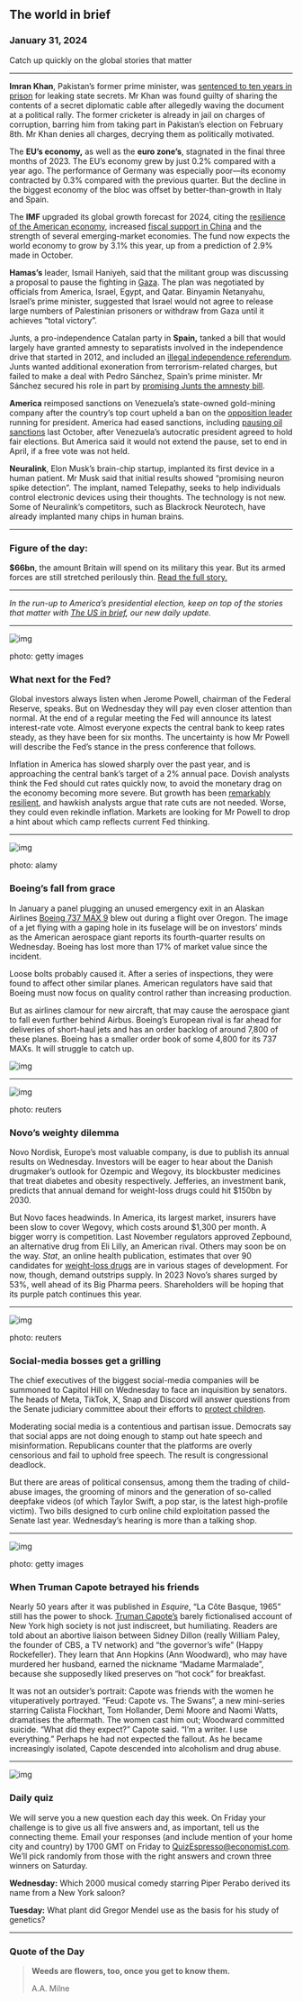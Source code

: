 ## The world in brief

### January 31, 2024

Catch up quickly on the global stories that matter



------



**Imran Khan**, Pakistan’s former prime minister, was [sentenced to ten years in prison](https://www.economist.com/asia/2024/01/30/imran-khan-is-convicted-again) for leaking state secrets. Mr Khan was found guilty of sharing the contents of a secret diplomatic cable after allegedly waving the document at a political rally. The former cricketer is already in jail on charges of corruption, barring him from taking part in Pakistan’s election on February 8th. Mr Khan denies all charges, decrying them as politically motivated.

The **EU’s economy,** as well as the **euro zone’s**, stagnated in the final three months of 2023. The EU’s economy grew by just 0.2% compared with a year ago. The performance of Germany was especially poor—its economy contracted by 0.3% compared with the previous quarter. But the decline in the biggest economy of the bloc was offset by better-than-growth in Italy and Spain.

The **IMF** upgraded its global growth forecast for 2024, citing the [resilience of the American economy](https://www.economist.com/finance-and-economics/2024/01/03/has-america-really-escaped-inflation), increased [fiscal support in China](https://www.economist.com/finance-and-economics/2023/11/30/china-edges-towards-a-big-bail-out) and the strength of several emerging-market economies. The fund now expects the world economy to grow by 3.1% this year, up from a prediction of 2.9% made in October.

**Hamas’s** leader, Ismail Haniyeh, said that the militant group was discussing a proposal to pause the fighting in [Gaza](https://www.economist.com/middle-east-and-africa/2024/01/10/just-how-bad-is-it-in-gaza). The plan was negotiated by officials from America, Israel, Egypt, and Qatar. Binyamin Netanyahu, Israel’s prime minister, suggested that Israel would not agree to release large numbers of Palestinian prisoners or withdraw from Gaza until it achieves “total victory”.

Junts, a pro-independence Catalan party in **Spain,** tanked a bill that would largely have granted amnesty to separatists involved in the independence drive that started in 2012, and included an [illegal independence referendum](https://www.economist.com/the-economist-explains/2017/09/26/why-the-referendum-on-catalan-independence-is-illegal). Junts wanted additional exoneration from terrorism-related charges, but failed to make a deal with Pedro Sánchez, Spain’s prime minister. Mr Sánchez secured his role in part by [promising Junts the amnesty bill](https://www.economist.com/europe/2024/01/18/spain-shows-regional-nationalists-make-bad-coalition-partners).

**America** reimposed sanctions on Venezuela’s state-owned gold-mining company after the country’s top court upheld a ban on the [opposition leader](https://www.economist.com/the-americas/2023/06/29/if-venezuelas-elections-were-fair-this-would-be-the-front-runner) running for president. America had eased sanctions, including [pausing oil sanctions](https://www.economist.com/the-americas/2023/11/09/oil-traders-are-flocking-to-sanctions-free-venezuela) last October, after Venezuela’s autocratic president agreed to hold fair elections. But America said it would not extend the pause, set to end in April, if a free vote was not held.

**Neuralink**, Elon Musk’s brain-chip startup, implanted its first device in a human patient. Mr Musk said that initial results showed “promising neuron spike detection”. The implant, named Telepathy, seeks to help individuals control electronic devices using their thoughts. The technology is not new. Some of Neuralink’s competitors, such as Blackrock Neurotech, have already implanted many chips in human brains.



------



### Figure of the day: 

**$66bn**, the amount Britain will spend on its military this year. But its armed forces are still stretched perilously thin. [Read the full story.](https://www.economist.com/britain/2024/01/29/britains-armed-forces-are-stretched-perilously-thin)



------



*In the run-up to America’s presidential election, keep on top of the stories that matter with* [*The US in brief*](https://www.economist.com/in-brief/2024/01/30/mayorkas-impeachment-proceedings-biden-pressed-on-jordan-attack)*, our new daily update.*



------



![img](https://niceboy.online/insight/public/Espresso/PHOTOS/20240203_dap321.jpg)

photo: getty images

### What next for the Fed?

Global investors always listen when Jerome Powell, chairman of the Federal Reserve, speaks. But on Wednesday they will pay even closer attention than normal. At the end of a regular meeting the Fed will announce its latest interest-rate vote. Almost everyone expects the central bank to keep rates steady, as they have been for six months. The uncertainty is how Mr Powell will describe the Fed’s stance in the press conference that follows.

Inflation in America has slowed sharply over the past year, and is approaching the central bank’s target of a 2% annual pace. Dovish analysts think the Fed should cut rates quickly now, to avoid the monetary drag on the economy becoming more severe. But growth has been [remarkably resilient](https://www.economist.com/business/2023/10/29/americas-economy-is-booming-why-arent-its-bosses-happier), and hawkish analysts argue that rate cuts are not needed. Worse, they could even rekindle inflation. Markets are looking for Mr Powell to drop a hint about which camp reflects current Fed thinking.



------



![img](https://niceboy.online/insight/public/Espresso/PHOTOS/20240203_dap320.jpg)

photo: alamy

### Boeing’s fall from grace

In January a panel plugging an unused emergency exit in an Alaskan Airlines [Boeing 737 MAX 9](https://www.economist.com/business/2024/01/09/faulty-door-plugs-open-old-wounds-at-boeing) blew out during a flight over Oregon. The image of a jet flying with a gaping hole in its fuselage will be on investors’ minds as the American aerospace giant reports its fourth-quarter results on Wednesday. Boeing has lost more than 17% of market value since the incident.

Loose bolts probably caused it. After a series of inspections, they were found to affect other similar planes. American regulators have said that Boeing must now focus on quality control rather than increasing production.

But as airlines clamour for new aircraft, that may cause the aerospace giant to fall even further behind Airbus. Boeing’s European rival is far ahead for deliveries of short-haul jets and has an order backlog of around 7,800 of these planes. Boeing has a smaller order book of some 4,800 for its 737 MAXs. It will struggle to catch up.

![img](https://niceboy.online/insight/public/Espresso/PHOTOS/20240113_DAC014.jpg)



------



![img](https://niceboy.online/insight/public/Espresso/PHOTOS/20240203_dap316.jpg)

photo: reuters

### Novo’s weighty dilemma

Novo Nordisk, Europe’s most valuable company, is due to publish its annual results on Wednesday. Investors will be eager to hear about the Danish drugmaker’s outlook for Ozempic and Wegovy, its blockbuster medicines that treat diabetes and obesity respectively. Jefferies, an investment bank, predicts that annual demand for weight-loss drugs could hit $150bn by 2030.

But Novo faces headwinds. In America, its largest market, insurers have been slow to cover Wegovy, which costs around $1,300 per month. A bigger worry is competition. Last November regulators approved Zepbound, an alternative drug from Eli Lilly, an American rival. Others may soon be on the way. *Stat*, an online health publication, estimates that over 90 candidates for [weight-loss drugs](https://www.economist.com/the-world-ahead/2023/11/13/expect-a-bumper-year-for-weight-loss-drugs) are in various stages of development. For now, though, demand outstrips supply. In 2023 Novo’s shares surged by 53%, well ahead of its Big Pharma peers. Shareholders will be hoping that its purple patch continues this year.



------



![img](https://niceboy.online/insight/public/Espresso/PHOTOS/20240203_dap323.jpg)

photo: reuters

### Social-media bosses get a grilling

The chief executives of the biggest social-media companies will be summoned to Capitol Hill on Wednesday to face an inquisition by senators. The heads of Meta, TikTok, X, Snap and Discord will answer questions from the Senate judiciary committee about their efforts to [protect children](https://www.economist.com/united-states/2023/09/21/americas-states-are-trying-to-set-rules-for-the-internet).

Moderating social media is a contentious and partisan issue. Democrats say that social apps are not doing enough to stamp out hate speech and misinformation. Republicans counter that the platforms are overly censorious and fail to uphold free speech. The result is congressional deadlock.

But there are areas of political consensus, among them the trading of child-abuse images, the grooming of minors and the generation of so-called deepfake videos (of which Taylor Swift, a pop star, is the latest high-profile victim). Two bills designed to curb online child exploitation passed the Senate last year. Wednesday’s hearing is more than a talking shop.



------



![img](https://niceboy.online/insight/public/Espresso/PHOTOS/20240203_dap317.jpg)

photo: getty images

### When Truman Capote betrayed his friends

Nearly 50 years after it was published in *Esquire*, “La Côte Basque, 1965” still has the power to shock. [Truman Capote’s](https://www.economist.com/culture/2023/08/03/eliza-clark-nods-to-truman-capote-in-penance-a-tale-of-murder) barely fictionalised account of New York high society is not just indiscreet, but humiliating. Readers are told about an abortive liaison between Sidney Dillon (really William Paley, the founder of CBS, a TV network) and “the governor’s wife” (Happy Rockefeller). They learn that Ann Hopkins (Ann Woodward), who may have murdered her husband, earned the nickname “Madame Marmalade”, because she supposedly liked preserves on “hot cock” for breakfast.

It was not an outsider’s portrait: Capote was friends with the women he vituperatively portrayed. “Feud: Capote vs. The Swans”, a new mini-series starring Calista Flockhart, Tom Hollander, Demi Moore and Naomi Watts, dramatises the aftermath. The women cast him out; Woodward committed suicide. “What did they expect?” Capote said. “I’m a writer. I use everything.” Perhaps he had not expected the fallout. As he became increasingly isolated, Capote descended into alcoholism and drug abuse.



------



![img](https://niceboy.online/insight/public/Espresso/PHOTOS/20220218_OPD008_hq_23.jpg)

### Daily quiz

We will serve you a new question each day this week. On Friday your challenge is to give us all five answers and, as important, tell us the connecting theme. Email your responses (and include mention of your home city and country) by 1700 GMT on Friday to [QuizEspresso@economist.com](https://mail.google.com/mail/?view=cm&fs=1&tf=1&to=QuizEspresso@economist.com). We’ll pick randomly from those with the right answers and crown three winners on Saturday.

**Wednesday:** Which 2000 musical comedy starring Piper Perabo derived its name from a New York saloon?

**Tuesday:** What plant did Gregor Mendel use as the basis for his study of genetics?



------



### Quote of the Day

> **Weeds are flowers, too, once you get to know them.**
>
> A.A. Milne





